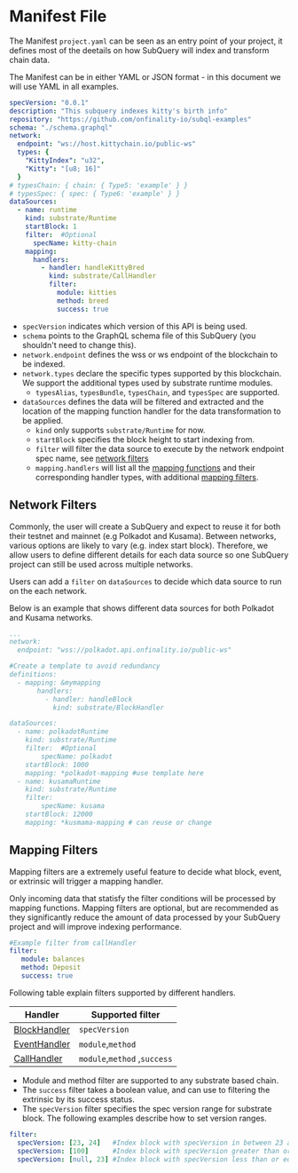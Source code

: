# Manifest File

The Manifest `project.yaml` can be seen as an entry point of your project, it defines most of the deetails on how SubQuery will index and transform chain data.

The Manifest can be in either YAML or JSON format - in this document we will use YAML in all examples. 

``` yml
specVersion: "0.0.1"
description: "This subquery indexes kitty's birth info"
repository: "https://github.com/onfinality-io/subql-examples"
schema: "./schema.graphql"
network:
  endpoint: "ws://host.kittychain.io/public-ws"
  types: {
    "KittyIndex": "u32",
    "Kitty": "[u8; 16]"
  }
# typesChain: { chain: { Type5: 'example' } }
# typesSpec: { spec: { Type6: 'example' } }
dataSources:
  - name: runtime
    kind: substrate/Runtime
    startBlock: 1
    filter:  #Optional
      specName: kitty-chain 
    mapping:
      handlers:
        - handler: handleKittyBred
          kind: substrate/CallHandler
          filter:
            module: kitties
            method: breed
            success: true
```

- `specVersion` indicates which version of this API is being used. 
- `schema` points to the GraphQL schema file of this SubQuery (you shouldn't need to change this).
- `network.endpoint` defines the wss or ws endpoint of the blockchain to be indexed. 
- `network.types` declare the specific types supported by this blockchain. We support the additional types used by substrate runtime modules.
    - `typesAlias`, `typesBundle`, `typesChain`, and `typesSpec` are supported.
- `dataSources` defines the data will be filtered and extracted and the location of the mapping function handler for the data transformation to be applied. 
  - `kind` only supports `substrate/Runtime` for now.
  - `startBlock` specifies the block height to start indexing from.
  - `filter` will filter the data source to execute by the network endpoint spec name, see [network filters](#network-filters)
  - `mapping.handlers` will list all the [mapping functions](/create/mapping) and their corresponding handler types,
  with additional [mapping filters](#mapping-filters).

## Network Filters 

Commonly, the user will create a SubQuery and expect to reuse it for both their testnet and mainnet (e.g Polkadot and Kusama). Between networks, various options are likely to vary (e.g. index start block). Therefore, we allow users to define different details for each data source so one SubQuery project can still be used across multiple networks.

Users can add a `filter` on `dataSources` to decide which data source to run on the each network.

Below is an example that shows different data sources for both Polkadot and Kusama networks.

```yaml
...
network:
  endpoint: "wss://polkadot.api.onfinality.io/public-ws"

#Create a template to avoid redundancy
definitions:
  - mapping: &mymapping
       handlers:
         - handler: handleBlock
           kind: substrate/BlockHandler

dataSources:
  - name: polkadotRuntime
    kind: substrate/Runtime
    filter:  #Optional
        specName: polkadot
    startBlock: 1000
    mapping: *polkadot-mapping #use template here
  - name: kusamaRuntime
    kind: substrate/Runtime
    filter: 
        specName: kusama
    startBlock: 12000 
    mapping: *kusmama-mapping # can reuse or change
```
  
## Mapping Filters

Mapping filters are a extremely useful feature to decide what block, event, or extrinsic will trigger a mapping handler. 

Only incoming data that statisfy the filter conditions will be processed by mapping functions. Mapping filters are optional, but are recommended as they significantly reduce the amount of data processed by your SubQuery project and will improve indexing performance.

```yaml
#Example filter from callHandler
filter: 
   module: balances
   method: Deposit
   success: true
```

Following table explain filters supported by different handlers.

| Handler                  | Supported filter                                          |
|---------------------------|----------------------------------------------------|
| [BlockHandler](/create/mapping.html#block-handler) | `specVersion` |
| [EventHandler](/create/mapping.html#event-handler) | `module`,`method` |
| [CallHandler](/create/mapping.html#call-handler) | `module`,`method` ,`success`|


-  Module and method filter are supported to any substrate based chain.
- The `success` filter takes a boolean value, and can use to filtering the extrinsic by its success status.
- The `specVersion` filter specifies the spec version range for substrate block. The following examples describe how to set version ranges.

```yaml
filter:
  specVersion: [23, 24]   #Index block with specVersion in between 23 and 24 (inclusive).
  specVersion: [100]      #Index block with specVersion greater than or equal 100.
  specVersion: [null, 23] #Index block with specVersion less than or equal 23.
```